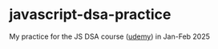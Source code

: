 # javascript-dsa-practice
My practice for the JS DSA course ([udemy](https://www.udemy.com/course/data-structures-algorithms-javascript/
)) in Jan-Feb 2025 
